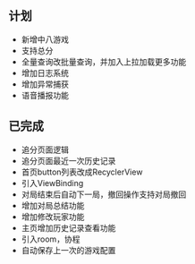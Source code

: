 ## 计划

- 新增中八游戏
- 支持总分
- 全量查询改批量查询，并加入上拉加载更多功能
- 增加日志系统
- 增加异常捕获
- 语音播报功能

## 已完成

- 追分页面逻辑
- 追分页面最近一次历史记录
- 首页button列表改成RecyclerView
- 引入ViewBinding
- 对局结束后自动下一局，撤回操作支持对局撤回
- 增加对局总结功能
- 增加修改玩家功能
- 主页增加历史记录查看功能
- 引入room，协程
- 自动保存上一次的游戏配置
